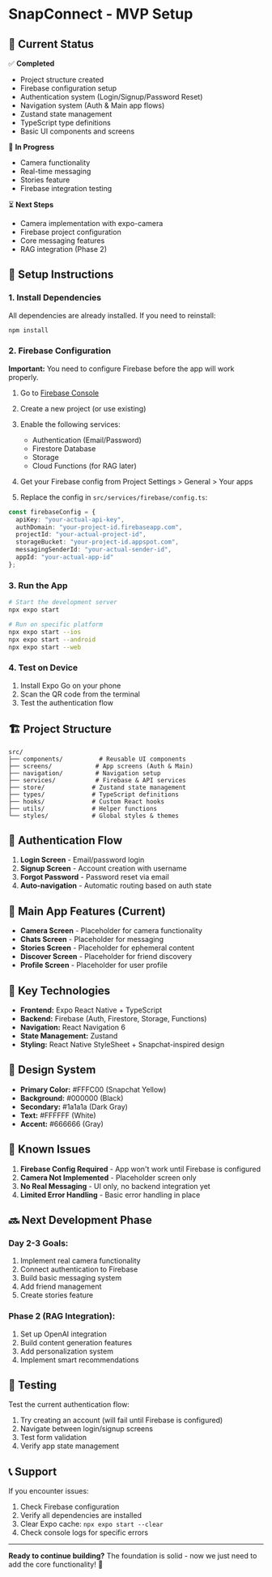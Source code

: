 # SnapConnect - MVP Setup

## 🚀 Current Status

✅ **Completed**
- Project structure created
- Firebase configuration setup
- Authentication system (Login/Signup/Password Reset)
- Navigation system (Auth & Main app flows)
- Zustand state management
- TypeScript type definitions
- Basic UI components and screens

🔄 **In Progress**
- Camera functionality
- Real-time messaging
- Stories feature
- Firebase integration testing

⏳ **Next Steps**
- Camera implementation with expo-camera
- Firebase project configuration
- Core messaging features
- RAG integration (Phase 2)

## 📱 Setup Instructions

### 1. Install Dependencies
All dependencies are already installed. If you need to reinstall:

```bash
npm install
```

### 2. Firebase Configuration

**Important:** You need to configure Firebase before the app will work properly.

1. Go to [Firebase Console](https://console.firebase.google.com/)
2. Create a new project (or use existing)
3. Enable the following services:
   - Authentication (Email/Password)
   - Firestore Database
   - Storage
   - Cloud Functions (for RAG later)

4. Get your Firebase config from Project Settings > General > Your apps
5. Replace the config in `src/services/firebase/config.ts`:

```typescript
const firebaseConfig = {
  apiKey: "your-actual-api-key",
  authDomain: "your-project-id.firebaseapp.com", 
  projectId: "your-actual-project-id",
  storageBucket: "your-project-id.appspot.com",
  messagingSenderId: "your-actual-sender-id",
  appId: "your-actual-app-id"
};
```

### 3. Run the App

```bash
# Start the development server
npx expo start

# Run on specific platform
npx expo start --ios
npx expo start --android
npx expo start --web
```

### 4. Test on Device

1. Install Expo Go on your phone
2. Scan the QR code from the terminal
3. Test the authentication flow

## 🏗️ Project Structure

```
src/
├── components/          # Reusable UI components
├── screens/            # App screens (Auth & Main)
├── navigation/         # Navigation setup
├── services/           # Firebase & API services  
├── store/             # Zustand state management
├── types/             # TypeScript definitions
├── hooks/             # Custom React hooks
├── utils/             # Helper functions
└── styles/            # Global styles & themes
```

## 🔐 Authentication Flow

1. **Login Screen** - Email/password login
2. **Signup Screen** - Account creation with username
3. **Forgot Password** - Password reset via email
4. **Auto-navigation** - Automatic routing based on auth state

## 📱 Main App Features (Current)

- **Camera Screen** - Placeholder for camera functionality
- **Chats Screen** - Placeholder for messaging
- **Stories Screen** - Placeholder for ephemeral content
- **Discover Screen** - Placeholder for friend discovery  
- **Profile Screen** - Placeholder for user profile

## 🔧 Key Technologies

- **Frontend:** Expo React Native + TypeScript
- **Backend:** Firebase (Auth, Firestore, Storage, Functions)
- **Navigation:** React Navigation 6
- **State Management:** Zustand
- **Styling:** React Native StyleSheet + Snapchat-inspired design

## 🎨 Design System

- **Primary Color:** #FFFC00 (Snapchat Yellow)
- **Background:** #000000 (Black)
- **Secondary:** #1a1a1a (Dark Gray)
- **Text:** #FFFFFF (White)
- **Accent:** #666666 (Gray)

## 🚨 Known Issues

1. **Firebase Config Required** - App won't work until Firebase is configured
2. **Camera Not Implemented** - Placeholder screen only
3. **No Real Messaging** - UI only, no backend integration yet
4. **Limited Error Handling** - Basic error handling in place

## 🔜 Next Development Phase

### Day 2-3 Goals:
1. Implement real camera functionality
2. Connect authentication to Firebase
3. Build basic messaging system
4. Add friend management
5. Create stories feature

### Phase 2 (RAG Integration):
1. Set up OpenAI integration
2. Build content generation features  
3. Add personalization system
4. Implement smart recommendations

## 🧪 Testing

Test the current authentication flow:
1. Try creating an account (will fail until Firebase is configured)
2. Navigate between login/signup screens
3. Test form validation
4. Verify app state management

## 📞 Support

If you encounter issues:
1. Check Firebase configuration
2. Verify all dependencies are installed
3. Clear Expo cache: `npx expo start --clear`
4. Check console logs for specific errors

---

**Ready to continue building?** The foundation is solid - now we just need to add the core functionality! 🚀 